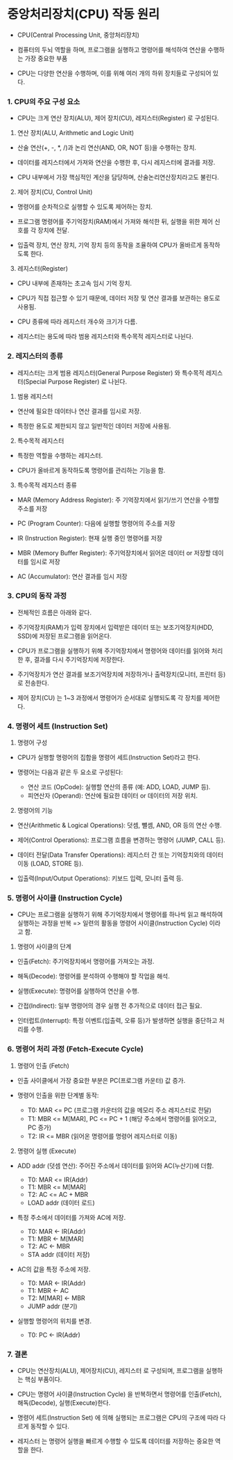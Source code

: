 # 중앙처리장치(CPU) 작동 원리

- CPU(Central Processing Unit, 중앙처리장치)

- 컴퓨터의 두뇌 역할을 하며, 프로그램을 실행하고 명령어를 해석하여 연산을 수행하는 가장 중요한 부품 

- CPU는 다양한 연산을 수행하며, 이를 위해 여러 개의 하위 장치들로 구성되어 있다.




### 1. CPU의 주요 구성 요소

- CPU는 크게 연산 장치(ALU), 제어 장치(CU), 레지스터(Register) 로 구성된다.

1) 연산 장치(ALU, Arithmetic and Logic Unit)

- 산술 연산(+, -, *, /)과 논리 연산(AND, OR, NOT 등)을 수행하는 장치.

- 데이터를 레지스터에서 가져와 연산을 수행한 후, 다시 레지스터에 결과를 저장.

- CPU 내부에서 가장 핵심적인 계산을 담당하며, 산술논리연산장치라고도 불린다.


2) 제어 장치(CU, Control Unit)

- 명령어를 순차적으로 실행할 수 있도록 제어하는 장치.

- 프로그램 명령어를 주기억장치(RAM)에서 가져와 해석한 뒤, 실행을 위한 제어 신호를 각 장치에 전달.

- 입출력 장치, 연산 장치, 기억 장치 등의 동작을 조율하여 CPU가 올바르게 동작하도록 한다.


3) 레지스터(Register)

- CPU 내부에 존재하는 초고속 임시 기억 장치.

- CPU가 직접 접근할 수 있기 때문에, 데이터 저장 및 연산 결과를 보관하는 용도로 사용됨.

- CPU 종류에 따라 레지스터 개수와 크기가 다름.

- 레지스터는 용도에 따라 범용 레지스터와 특수목적 레지스터로 나뉜다.




### 2. 레지스터의 종류

- 레지스터는 크게 범용 레지스터(General Purpose Register) 와 특수목적 레지스터(Special Purpose Register) 로 나뉜다.

1) 범용 레지스터

- 연산에 필요한 데이터나 연산 결과를 임시로 저장.

- 특정한 용도로 제한되지 않고 일반적인 데이터 저장에 사용됨.


2) 특수목적 레지스터

- 특정한 역할을 수행하는 레지스터.

- CPU가 올바르게 동작하도록 명령어를 관리하는 기능을 함.


3) 특수목적 레지스터 종류

- MAR (Memory Address Register): 주 기억장치에서 읽기/쓰기 연산을 수행할 주소를 저장

- PC (Program Counter): 다음에 실행할 명령어의 주소를 저장

- IR (Instruction Register): 현재 실행 중인 명령어를 저장

- MBR (Memory Buffer Register): 주기억장치에서 읽어온 데이터 or 저장할 데이터를 임시로 저장

- AC (Accumulator): 연산 결과를 임시 저장




### 3. CPU의 동작 과정

- 전체적인 흐름은 아래와 같다.

- 주기억장치(RAM)가 입력 장치에서 입력받은 데이터 또는 보조기억장치(HDD, SSD)에 저장된 프로그램을 읽어온다.

- CPU가 프로그램을 실행하기 위해 주기억장치에서 명령어와 데이터를 읽어와 처리한 후, 결과를 다시 주기억장치에 저장한다.

- 주기억장치가 연산 결과를 보조기억장치에 저장하거나 출력장치(모니터, 프린터 등)로 전송한다.

- 제어 장치(CU) 는 1~3 과정에서 명령어가 순서대로 실행되도록 각 장치를 제어한다.




### 4. 명령어 세트 (Instruction Set)

1) 명령어 구성

- CPU가 실행할 명령어의 집합을 명령어 세트(Instruction Set)라고 한다.

- 명령어는 다음과 같은 두 요소로 구성된다:
    - 연산 코드 (OpCode): 실행할 연산의 종류 (예: ADD, LOAD, JUMP 등).
    - 피연산자 (Operand): 연산에 필요한 데이터 or 데이터의 저장 위치.


2) 명령어의 기능

- 연산(Arithmetic & Logical Operations): 덧셈, 뺄셈, AND, OR 등의 연산 수행.

- 제어(Control Operations): 프로그램 흐름을 변경하는 명령어 (JUMP, CALL 등).

- 데이터 전달(Data Transfer Operations): 레지스터 간 또는 기억장치와의 데이터 이동 (LOAD, STORE 등).

- 입출력(Input/Output Operations): 키보드 입력, 모니터 출력 등.




### 5. 명령어 사이클 (Instruction Cycle)

- CPU는 프로그램을 실행하기 위해 주기억장치에서 명령어를 하나씩 읽고 해석하여 실행하는 과정을 반복 => 일련의 활동을 명령어 사이클(Instruction Cycle) 이라고 함.

1) 명령어 사이클의 단계

- 인출(Fetch): 주기억장치에서 명령어를 가져오는 과정.

- 해독(Decode): 명령어를 분석하여 수행해야 할 작업을 해석.

- 실행(Execute): 명령어를 실행하여 연산을 수행.

- 간접(Indirect): 일부 명령어의 경우 실행 전 추가적으로 데이터 접근 필요.

- 인터럽트(Interrupt): 특정 이벤트(입출력, 오류 등)가 발생하면 실행을 중단하고 처리를 수행.




### 6. 명령어 처리 과정 (Fetch-Execute Cycle)

1) 명령어 인출 (Fetch)

- 인출 사이클에서 가장 중요한 부분은 PC(프로그램 카운터) 값 증가.

- 명령어 인출을 위한 단계별 동작:
    - T0: MAR <= PC (프로그램 카운터의 값을 메모리 주소 레지스터로 전달)
    - T1: MBR <= M[MAR], PC <= PC + 1 (해당 주소에서 명령어를 읽어오고, PC 증가)
    - T2: IR <= MBR (읽어온 명령어를 명령어 레지스터로 이동)


2) 명령어 실행 (Execute)

- ADD addr (덧셈 연산): 주어진 주소에서 데이터를 읽어와 AC(누산기)에 더함.
    - T0: MAR <= IR(Addr)
    - T1: MBR <= M[MAR]
    - T2: AC <= AC + MBR
    - LOAD addr (데이터 로드)

- 특정 주소에서 데이터를 가져와 AC에 저장.
    - T0: MAR ← IR(Addr)
    - T1: MBR ← M[MAR]
    - T2: AC ← MBR
    - STA addr (데이터 저장)

- AC의 값을 특정 주소에 저장.
    - T0: MAR ← IR(Addr)
    - T1: MBR ← AC
    - T2: M[MAR] ← MBR
    - JUMP addr (분기)

- 실행할 명령어의 위치를 변경.
    - T0: PC ← IR(Addr)




### 7. 결론

- CPU는 연산장치(ALU), 제어장치(CU), 레지스터 로 구성되며, 프로그램을 실행하는 핵심 부품이다.

- CPU는 명령어 사이클(Instruction Cycle) 을 반복하면서 명령어를 인출(Fetch), 해독(Decode), 실행(Execute)한다.

- 명령어 세트(Instruction Set) 에 의해 실행되는 프로그램은 CPU의 구조에 따라 다르게 동작할 수 있다.

- 레지스터 는 명령어 실행을 빠르게 수행할 수 있도록 데이터를 저장하는 중요한 역할을 한다.
